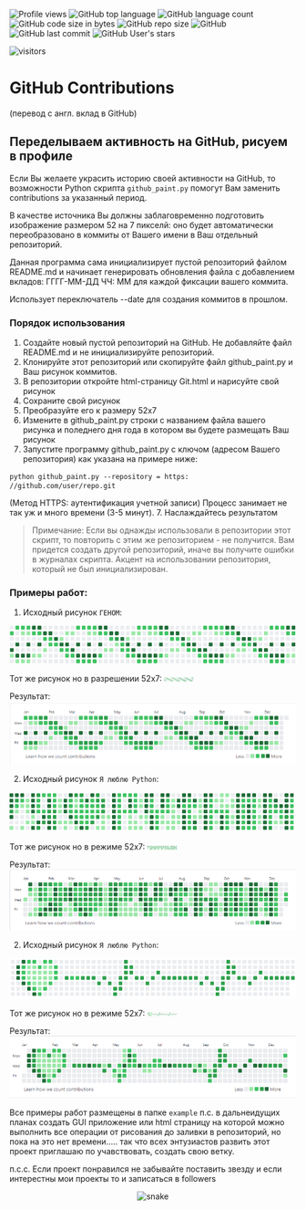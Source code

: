 ![Profile views](https://gpvc.arturio.dev/BEPb) 
![GitHub top language](https://img.shields.io/github/languages/top/BEPb/github-contributions) 
![GitHub language count](https://img.shields.io/github/languages/count/BEPb/github-contributions)
![GitHub code size in bytes](https://img.shields.io/github/languages/code-size/BEPb/github-contributions)
![GitHub repo size](https://img.shields.io/github/repo-size/BEPb/github-contributions) 
![GitHub](https://img.shields.io/github/license/BEPb/github-contributions) 
![GitHub last commit](https://img.shields.io/github/last-commit/BEPb/github-contributions)
![GitHub User's stars](https://img.shields.io/github/stars/BEPb?style=social)
<p align="left">
<img src="https://visitor-badge.laobi.icu/badge?page_id=BEPb.github-contributions" alt="visitors"/>
</p>

# GitHub Contributions
(перевод с англ. вклад в GitHub)

## Переделываем активность на GitHub, рисуем в профиле

Если Вы желаете украсить историю своей активности на GitHub, то возможности Python скрипта ``github_paint.py`` 
помогут Вам заменить contributions за указанный период.

В качестве источника Вы должны заблаговременно подготовить изображение размером 52 на 7 пикселй: оно будет 
автоматически переобразовано в коммиты от Вашего имени в Ваш отдельный репозиторий.


Данная программа сама инициализирует пустой репозиторий файлом README.md и начинает генерировать обновления файла с 
добавлением вкладов: ГГГГ-ММ-ДД ЧЧ: ММ для каждой фиксации вашего коммита. 

Использует переключатель --date для создания 
коммитов в прошлом.

### Порядок использования
1. Создайте новый пустой репозиторий на GitHub. Не добавляйте файл README.md и не инициализируйте репозиторий.
2. Клонируйте этот репозиторий или скопируйте файл github_paint.py и Ваш рисунок коммитов.
3. В репозитории откройте html-страницу Git.html и нарисуйте свой рисунок
4. Сохраните свой рисунок
5. Преобразуйте его к размеру 52х7
6. Измените в github_paint.py строки с названием файла вашего рисунка и поледнего дня года в котором вы будете 
   размещать Ваш рисунок
7. Запустите программу github_paint.py с ключом (адресом Вашего репозитория) как указана на примере ниже:
```commandline
python github_paint.py --repository = https: //github.com/user/repo.git
```
 (Метод HTTPS: аутентификация учетной записи)
Процесс занимает не так уж и много времени (3-5 минут). 
7. Наслаждайтесь результатом

> Примечание:
Если вы однажды использовали в репозитории этот скрипт, то повторить с этим же репозиторием - не получится.
Вам придется создать другой репозиторий, иначе вы получите ошибки в журналах скрипта. 
Акцент на использовании репозитория, который не был инициализирован.



### Примеры работ:
1. Исходный рисунок `ГЕНОМ`:

![](./example/genom.png)

Тот же рисунок но в разрешении 52х7:
![](./example/genom_mini.png)

Результат:
![](./example/genom_res.png)

2. Исходный рисунок `Я люблю Python`:

![](./example/i_l_p.png)

Тот же рисунок но в режиме 52х7:
![](./example/i_l_p_mini.png)

Результат:
![](./example/i_l_p_res.png)

2. Исходный рисунок `Я люблю Python`:

![](./example/heart.png)

Тот же рисунок но в режиме 52х7:
![](./example/heart_mini.png)

Результат:
![](./example/heart_res.png)

Все примеры работ размещены в папке `example`
п.с. в дальнеидущих планах создать GUI приложение или html страницу на которой можно выполнить все операции от 
рисования до заливки в репозиторий, но пока на это нет времени..... так что всех энтузиастов развить этот проект 
приглашаю по учавствовать, создать свою ветку.

п.с.с. Если проект понравился не забывайте поставить звезду и если интерестны мои проекты то и записаться в followers

<p align="center">
  <img src="https://github.com/BEPb/BEPb/blob/output/github-contribution-grid-snake.gif" alt="snake"></center>
</p>
